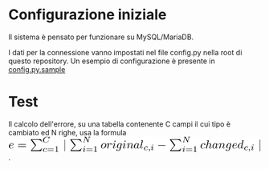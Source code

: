 # Configurazione iniziale

Il sistema è pensato per funzionare su MySQL/MariaDB.

I dati per la connessione vanno impostati nel file config.py nella root di questo repository.
Un esempio di configurazione è presente in [config.py.sample](config.py.sample)

# Test

Il calcolo dell'errore, su una tabella contenente C campi il cui tipo è
cambiato ed N righe, usa la formula ![alt text](./doc/readme.png).
